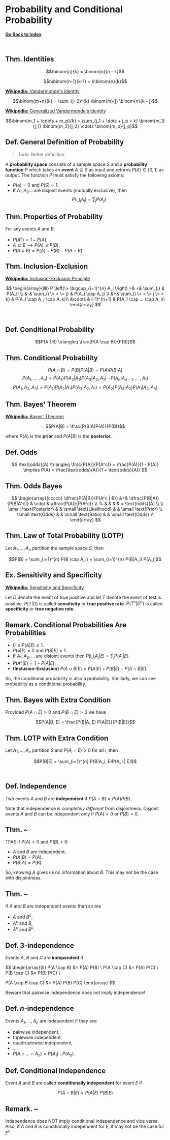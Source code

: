 # Probability and Conditional Probability

[**Go Back to Index**](./00-index.md)

```js
```

```js
```

## Thm. Identities

$$\binom{n}{k} = \binom{n}{n - k}$$

$$n\binom{n-1}{k-1} = k\binom{n}{k}$$

[**Wikipedia:** Vandermonde's identity](https://en.wikipedia.org/wiki/Vandermonde%27s_identity)

$$\binom{m+n}{k} = \sum_{j=0}^{k} \binom{m}{j} \binom{n}{k - j}$$

[**Wikipedia:** Generalized Vandermonde's identity](https://en.wikipedia.org/wiki/Vandermonde%27s_identity#Generalized_Vandermonde's_identity)

$$\binom{m_1 + \cdots + m_p}{k} = \sum_{j_1 + \dots + j_p = k} \binom{m_1}{j_1} \binom{m_2}{j_2} \cdots \binom{m_p}{j_p}$$

## Def. General Definition of Probability

> Todo: Better definition

A **probability space** consists of a sample space $S$ and a **probability function** $P$ which takes an **event** $A \subseteq S$ as input and returns $P(A) \in [0, 1]$ as output. The function $P$ must satisfy the following axioms:

* $P(\varnothing) = 0$ and $P(S)=1$.
* If $A_1, A_2 ...$ are disjoint events (mutually exclusive), then $$P\left(\bigcup_{j} A_j\right) = \sum_{j} P(A_j)$$

## Thm. Properties of Probability

For any events $A$ and $B$:

* $P(A^c) = 1 - P(A)$.
* $A \subseteq B \implies P(A) \leq P(B)$.
* $P(A \cup B) = P(A) + P(B) - P(A \cap B)$

## Thm. Inclusion-Exclusion

[**Wikipedia:** Inclusion-Exclusion Principle](https://en.wikipedia.org/wiki/Inclusion%E2%80%93exclusion_principle)

$$
\begin{array}{llll}
P \left(\> \bigcup_{i=1}^{n} A_i \right) =&
+& \sum_{i} & P(A_i) \\
&-& \sum_{i \> < \> j} & P(A_i \cap A_j) \\
&+& \sum_{i \> < \> j \> < k} & P(A_i \cap A_j \cap A_k)\\
&\cdots & (-1)^{n+1} & P(A_1 \cap ... \cap A_n)
\end{array}
$$

```js
```

```js
```

## Def. Conditional Probability

$$P(A | B) \triangleq \frac{P(A \cap B)}{P(B)}$$

## Thm. Conditional Probability

$$P(A \cap B) = P(B) P(A|B)=P(A) P(B|A)$$
$$P(A_1, ... \>, A_n) = P(A_1) P(A_2|A_1)P(A_3|A_2,A_1) \cdots P(A_n | A_{n-1}, ... \> , A_1)$$
$$P(A_1, A_2, A_3) = P(A_1) P(A_2|A_1) P(A_3|A_2,A_1) = P(A_2) P(A_3|A_2) P(A_1 | A_2, A_3)$$

## Thm. Bayes' Theorem

[**Wikipedia:** Bayes' Theorem](https://en.wikipedia.org/wiki/Bayes%27_theorem)

$$P(A|B) = \frac{P(B|A)P(A)}{P(B)}$$

where $P(A)$ is the **prior** and $P(A|B)$ is the **posterior**.

## Def. Odds

$$
\text{odds}(A) \triangleq \frac{P(A)}{P(A^c)} = \frac{P(A)}{1 - P(A)}
\implies
P(A) = \frac{\text{odds}(A)}{1 + \text{odds}(A)}
$$

## Thm. Odds Bayes

$$
\begin{array}{ccccc}
\dfrac{P(A|B)}{P(A^c | B)}  &=& \dfrac{P(B|A)}{P(B|A^c)} & \cdot & \dfrac{P(A)}{P(A^c)} \\
% & & & & = \text{odds}(A) \\
\\
\small \text{Posterior} & & \small \text{Likelihood} & & \small \text{Prior} \\
\small \text{Odds} & & \small \text{Ratio} & & \small \text{Odds} \\
\end{array}
$$

## Thm. Law of Total Probability (LOTP)

Let $A_1, ..., A_n$ partition the sample space $S$, then

$$P(B) = \sum_{i=1}^{n} P(B \cap A_i) = \sum_{i=1}^{n} P(B|A_i) P(A_i)$$

## Ex. Sensitivity and Specificity

[**Wikipedia:** Sensitivity and Specificity](https://en.wikipedia.org/wiki/Sensitivity_and_specificity)

Let $D$ denote the event of true positive and let $T$ denote the event of test is positive. $P(T|D)$ is called
**sensitivity** or **true positive rate**. $P(T^c|D^c)$ is called **specificity** or **true negative rate**.

## Remark. Conditional Probabilities Are Probabilities

* $0 \leq P(A|E) \leq 1$.
* $P(\varnothing | E) = 0$ and $P(S|E) = 1$.
* If $A_1, A_2, ...$ are disjoint events then $P(\bigcup_j A_j |E) = \sum_{j} P(A_j | E)$.
* $P(A^c | E) = 1 - P(A | E)$.
* **(Inclusion-Exclusion)** $P(A \cup B | E) = P(A|E) + P(B|E) - P(A \cap B | E)$.

So, the conditional probability is also a probability. Similarly, we can see probability as a conditional probability.

## Thm. Bayes with Extra Condition

Provided $P(A \cap E) > 0$ and $P(B \cap E) > 0$ we have

$$P(A|B, E) = \frac{P(B|A, E) P(A|E)}{P(B|E)}$$

## Thm. LOTP with Extra Condition

Let $A_1, ..., A_n$ partition $S$ and $P(A_i \cap E) > 0$ for all $i$, then

$$P(B|E) = \sum_{i=1}^{n} P(B|A_i, E)P(A_i | E)$$

```js
```

```js
```

## Def. Independence

Two events $A$ and $B$ are **independent** if $P(A \cap B) = P(A)P(B)$.

Note that independence is _completely different_
from disjointness. Disjoint events $A$ and $B$ can be independent only if $P(A)=0$ or $P(B)=0$.

## Thm. ~

TFAE if $P(A)>0$ and $P(B)>0$:

* $A$ and $B$ are independent.
* $P(A|B)=P(A)$.
* $P(B|A)=P(B)$.

So, knowing $A$ gives us no information about $B$. This may not be the case with disjointness.

## Thm. ~

If $A$ and $B$ are independent events then so are

* $A$ and $B^c$,
* $A^c$ and $B$,
* $A^c$ and $B^c$.

## Def. $3$-independence

Events $A$, $B$ and $C$ are **independent** if

$$
\begin{array}{ll}
P(A \cap B) &= P(A) P(B) \\
P(A \cap C) &= P(A) P(C) \\
P(B \cap C) &= P(B) P(C) \\

P(A \cap B \cap C) &= P(A) P(B) P(C)
\end{array}
$$

Beware that pairwise independence does not imply independence!

## Def. $n$-independence

Events $A_1, ..., A_n$ are independent if they are:

* pairwise independent,
* triplewise independent,
* quadruplewise independent,
* ...
* $P(A \cap ... \cap A_n) = P(A_1) ... P(A_n)$.

## Def. Conditional Independence

Event $A$ and $B$ are called **conditionally independent** for event $E$ if

$$P(A \cap B |E) = P(A|E) \> P(B|E)$$

## Remark. ~

Independence does NOT imply conditional independence and vice versa. Also, if $A$ and $B$ is conditionally
independent for $E$, it may not be the case for $E^c$.

<!--
## Remark. ~

Bayes' Rule is coherent
-->
